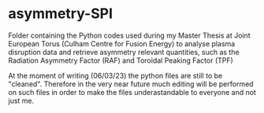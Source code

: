 # asymmetry-SPI
Folder containing the Python codes used during my Master Thesis at Joint European Torus (Culham Centre for Fusion Energy) to analyse plasma disruption data and retrieve asymmetry relevant quantities, such as the Radiation Asymmetry Factor (RAF) and Toroidal Peaking Factor (TPF)

At the moment of writing (06/03/23) the python files are still to be "cleaned". Therefore in the very near future much editing will be performed on such files in order to make the files underastandable to everyone and not just me.
